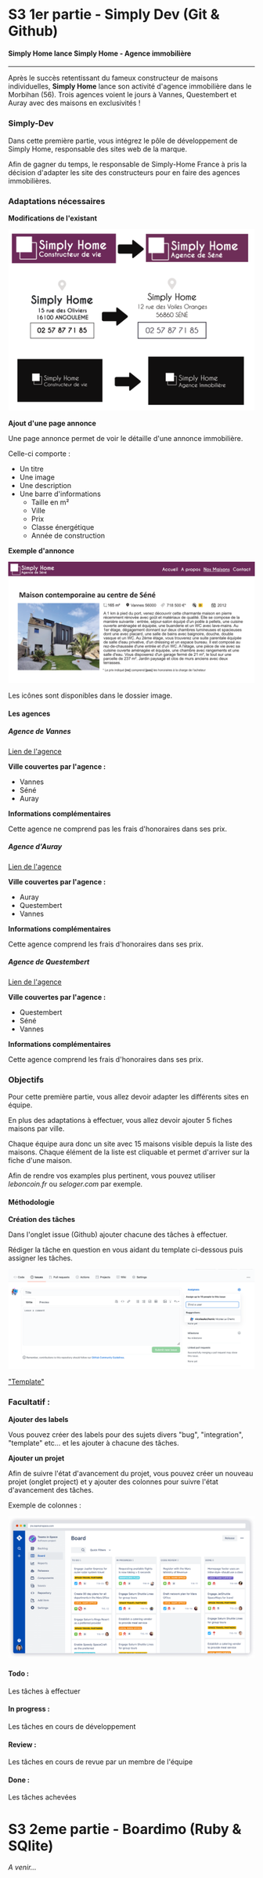 # S3 1er partie - Simply Dev (Git & Github)

#### Simply Home lance Simply Home - Agence immobilière

---

Après le succès retentissant du fameux constructeur de maisons individuelles, **Simply Home** lance son activité d'agence immobilière dans le Morbihan (56). Trois agences voient le jours à Vannes, Questembert et Auray avec des maisons en exclusivités !

### Simply-Dev

Dans cette première partie, vous intégrez le pôle de développement de Simply Home, responsable des sites web de la marque.

Afin de gagner du temps, le responsable de Simply-Home France à pris la décision d'adapter les site des constructeurs pour en faire des agences immobilières.

### Adaptations nécessaires

**Modifications de l'existant**

![](.readme/from-to.png "Evolution du site")

**Ajout d'une page annonce**

Une page annonce permet de voir le détaille d'une annonce immobilière.

Celle-ci comporte :

- Un titre
- Une image
- Une description
- Une barre d'informations
  - Taille en m²
  - Ville
  - Prix
  - Classe énergétique
  - Année de construction

**Exemple d'annonce**

![](.readme/annonce.png "Annonce")

Les icônes sont disponibles dans le dossier image.

#### Les agences

##### Agence de Vannes

[Lien de l'agence](https://simply-home.herokuapp.com/index.php)

**Ville couvertes par l'agence :**

- Vannes
- Séné 
- Auray

**Informations complémentaires**

Cette agence ne comprend pas les frais d'honoraires dans ses prix.

##### Agence d'Auray

[Lien de l'agence](https://simply-home-cda.herokuapp.com/pages/accueil.php)

**Ville couvertes par l'agence :**

- Auray
- Questembert 
- Vannes

**Informations complémentaires**

Cette agence comprend les frais d'honoraires dans ses prix.



##### Agence de Questembert

[Lien de l'agence](https://simply-home-group.herokuapp.com/Accueil.php)

**Ville couvertes par l'agence :**

- Questembert
- Séné 
- Vannes

**Informations complémentaires**

Cette agence comprend les frais d'honoraires dans ses prix.


### Objectifs

Pour cette première partie, vous allez devoir adapter les différents sites en équipe.

En plus des adaptations à effectuer, vous allez devoir ajouter 5 fiches maisons par ville. 

Chaque équipe aura donc un site avec 15 maisons visible depuis la liste des maisons. Chaque élément de la liste est cliquable et permet d'arriver sur la fiche d'une maison.

Afin de rendre vos examples plus pertinent, vous pouvez utiliser _leboncoin.fr_ ou _seloger.com_ par exemple.

#### Méthodologie

**Création des tâches**

Dans l'onglet issue (Github) ajouter chacune des tâches à effectuer.

Rédiger la tâche en question en vous aidant du template ci-dessous puis assigner les tâches.

![](.readme/issue.png "Issue")

["Template"](https://github.com/codeforamerica/howto/blob/master/issue_template.md)


### Facultatif :

**Ajouter des labels**

Vous pouvez créer des labels pour des sujets divers "bug", "integration", "template" etc... et les ajouter à chacune des tâches.

**Ajouter un projet**

Afin de suivre l'état d'avancement du projet, vous pouvez créer un nouveau projet (onglet project) et y ajouter des colonnes pour suivre l'état d'avancement des tâches.

Exemple de colonnes : 

![](.readme/kanban.webp "Evolution du site")

#### Todo :
Les tâches à effectuer

#### In progress :
Les tâches en cours de développement

#### Review :
Les tâches en cours de revue par un membre de l'équipe

#### Done : 
Les tâches achevées


# S3 2eme partie - Boardimo (Ruby & SQlite)

_A venir..._